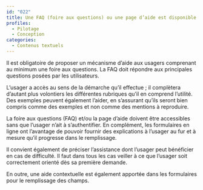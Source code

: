 ```yaml
---
id: "022"
title: Une FAQ (foire aux questions) ou une page d’aide est disponible pour chaque démarche en ligne. Une aide contextuelle accompagne l’utilisateur lors de sa saisie.
profiles:
  - Pilotage
  - Conception
categories:
  - Contenus textuels
---
```


Il est obligatoire de proposer un mécanisme d’aide aux usagers comprenant au minimum une foire aux questions. La FAQ doit répondre aux principales questions posées par les utilisateurs.

L’usager a accès au sens de la démarche qu’il effectue ; il complètera d’autant plus volontiers les différentes rubriques qu’il en comprend l’utilité. Des exemples peuvent également l’aider, en s’assurant qu’ils seront bien compris comme des exemples et non comme des mentions à reproduire.

La foire aux questions (FAQ) et/ou la page d’aide doivent être accessibles sans que l’usager n’ait à s’authentifier. En complément, les formulaires en ligne ont l’avantage de pouvoir fournir des explications à l’usager au fur et à mesure qu’il progresse dans le remplissage.

Il convient également de préciser l’assistance dont l’usager peut bénéficier en cas de difficulté. Il faut dans tous les cas veiller à ce que l’usager soit correctement orienté dès sa première demande.

En outre, une aide contextuelle est également apportée dans les formulaires pour le remplissage des champs.


